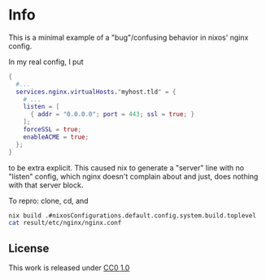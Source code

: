 # Info

This is a minimal example of a "bug"/confusing behavior in nixos' nginx config.

In my real config, I put

```nix
{
  #...
  services.nginx.virtualHosts."myhost.tld" = {
    # ...
    listen = [
      { addr = "0.0.0.0"; port = 443; ssl = true; }
    ];
    forceSSL = true;
    enableACME = true;
  };
}
```

to be extra explicit. This caused nix to generate a "server" line with no "listen" config, which nginx doesn't complain about and just, does nothing with that server block.

To repro: clone, cd, and

```sh
nix build .#nixosConfigurations.default.config.system.build.toplevel
cat result/etc/nginx/nginx.conf
```

## License

This work is released under [CC0 1.0](http://creativecommons.org/publicdomain/zero/1.0)
